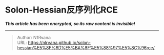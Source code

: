 # Solon-Hessian反序列化RCE

_**This article has been encrypted, so its raw content is invisible!**_

---

> Author: N1Rvana  
> URL: https://nlrvana.github.io/solon-hessian%E5%8F%8D%E5%BA%8F%E5%88%97%E5%8C%96rce/  

